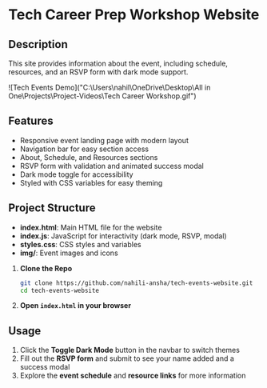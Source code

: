 # Tech Career Prep Workshop Website
## Description
This site provides information about the event, including schedule, resources, and an RSVP form with dark mode support.

![Tech Events Demo]("C:\Users\nahil\OneDrive\Desktop\All in One\Projects\Project-Videos\Tech Career Workshop.gif")

## Features
- Responsive event landing page with modern layout
- Navigation bar for easy section access
- About, Schedule, and Resources sections
- RSVP form with validation and animated success modal
- Dark mode toggle for accessibility
- Styled with CSS variables for easy theming

## Project Structure
- **index.html**: Main HTML file for the website
- **index.js**: JavaScript for interactivity (dark mode, RSVP, modal)
- **styles.css**: CSS styles and variables
- **img/**: Event images and icons

1. **Clone the Repo**
   ```sh
   git clone https://github.com/nahili-ansha/tech-events-website.git
   cd tech-events-website
   ```

2. **Open `index.html` in your browser**

## Usage
1. Click the **Toggle Dark Mode** button in the navbar to switch themes  
2. Fill out the **RSVP form** and submit to see your name added and a success modal  
3. Explore the **event schedule** and **resource links** for more information
  
